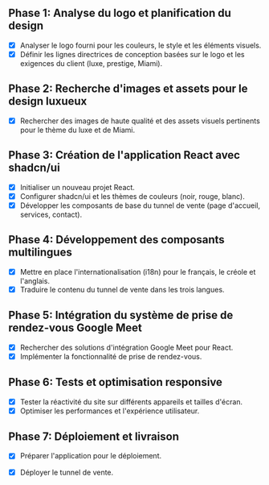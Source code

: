 ## Phase 1: Analyse du logo et planification du design
- [x] Analyser le logo fourni pour les couleurs, le style et les éléments visuels.
- [x] Définir les lignes directrices de conception basées sur le logo et les exigences du client (luxe, prestige, Miami).

## Phase 2: Recherche d'images et assets pour le design luxueux
- [x] Rechercher des images de haute qualité et des assets visuels pertinents pour le thème du luxe et de Miami.

## Phase 3: Création de l'application React avec shadcn/ui
- [x] Initialiser un nouveau projet React.
- [x] Configurer shadcn/ui et les thèmes de couleurs (noir, rouge, blanc).
- [x] Développer les composants de base du tunnel de vente (page d'accueil, services, contact).

## Phase 4: Développement des composants multilingues
- [x] Mettre en place l'internationalisation (i18n) pour le français, le créole et l'anglais.
- [x] Traduire le contenu du tunnel de vente dans les trois langues.

## Phase 5: Intégration du système de prise de rendez-vous Google Meet
- [x] Rechercher des solutions d'intégration Google Meet pour React.
- [x] Implémenter la fonctionnalité de prise de rendez-vous.

## Phase 6: Tests et optimisation responsive
- [x] Tester la réactivité du site sur différents appareils et tailles d'écran.
- [x] Optimiser les performances et l'expérience utilisateur.

## Phase 7: Déploiement et livraison
- [x] Préparer l'application pour le déploiement.
- [x] Déployer le tunnel de vente.

